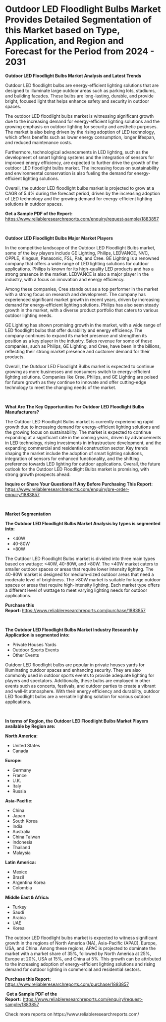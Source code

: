 <p><h1>Outdoor LED Floodlight Bulbs Market Provides Detailed Segmentation of this Market based on Type, Application, and Region and Forecast for the Period from 2024 - 2031</h1></p><p><strong>Outdoor LED Floodlight Bulbs Market Analysis and Latest Trends</strong></p>
<p><p>Outdoor LED floodlight bulbs are energy-efficient lighting solutions that are designed to illuminate large outdoor areas such as parking lots, stadiums, and building facades. These bulbs are long-lasting, durable, and provide bright, focused light that helps enhance safety and security in outdoor spaces.</p><p>The outdoor LED floodlight bulbs market is witnessing significant growth due to the increasing demand for energy-efficient lighting solutions and the growing emphasis on outdoor lighting for security and aesthetic purposes. The market is also being driven by the rising adoption of LED technology, which offers benefits such as lower energy consumption, longer lifespan, and reduced maintenance costs.</p><p>Furthermore, technological advancements in LED lighting, such as the development of smart lighting systems and the integration of sensors for improved energy efficiency, are expected to further drive the growth of the outdoor LED floodlight bulbs market. The increasing focus on sustainability and environmental conservation is also fueling the demand for energy-efficient lighting solutions.</p><p>Overall, the outdoor LED floodlight bulbs market is projected to grow at a CAGR of 5.4% during the forecast period, driven by the increasing adoption of LED technology and the growing demand for energy-efficient lighting solutions in outdoor spaces.</p></p>
<p><strong>Get a Sample PDF of the Report:&nbsp;</strong> <a href="https://www.reliableresearchreports.com/enquiry/request-sample/1883857">https://www.reliableresearchreports.com/enquiry/request-sample/1883857</a></p>
<p>&nbsp;</p>
<p><strong>Outdoor LED Floodlight Bulbs Major Market Players</strong></p>
<p><p>In the competitive landscape of the Outdoor LED Floodlight Bulbs market, some of the key players include GE Lighting, Philips, LEDVANCE, NVC, OPPLE, Kingsun, Panasonic, FSL, Pak, and Cree. GE Lighting is a renowned company that offers a wide range of LED lighting solutions for outdoor applications. Philips is known for its high-quality LED products and has a strong presence in the market. LEDVANCE is also a major player in the industry, with a focus on innovation and energy efficiency.</p><p>Among these companies, Cree stands out as a top performer in the market with a strong focus on research and development. The company has experienced significant market growth in recent years, driven by increasing demand for energy-efficient lighting solutions. Philips has also seen steady growth in the market, with a diverse product portfolio that caters to various outdoor lighting needs.</p><p>GE Lighting has shown promising growth in the market, with a wide range of LED floodlight bulbs that offer durability and energy efficiency. The company continues to expand its market presence and strengthen its position as a key player in the industry. Sales revenue for some of these companies, such as Philips, GE Lighting, and Cree, have been in the billions, reflecting their strong market presence and customer demand for their products.</p><p>Overall, the Outdoor LED Floodlight Bulbs market is expected to continue growing as more businesses and consumers switch to energy-efficient lighting solutions. Companies like Cree, Philips, and GE Lighting are poised for future growth as they continue to innovate and offer cutting-edge technology to meet the changing needs of the market.</p></p>
<p>&nbsp;</p>
<p><strong>What Are The Key Opportunities For Outdoor LED Floodlight Bulbs Manufacturers?</strong></p>
<p><p>The Outdoor LED Floodlight Bulbs market is currently experiencing rapid growth due to increasing demand for energy-efficient lighting solutions and the growing focus on sustainability. The market is expected to continue expanding at a significant rate in the coming years, driven by advancements in LED technology, rising investments in infrastructure development, and the expanding commercial and residential construction sector. Key trends shaping the market include the adoption of smart lighting solutions, integration of sensors for enhanced functionality, and the shifting preference towards LED lighting for outdoor applications. Overall, the future outlook for the Outdoor LED Floodlight Bulbs market is promising, with strong growth prospects ahead.</p></p>
<p><strong>Inquire or Share Your Questions If Any Before Purchasing This Report:</strong> <a href="https://www.reliableresearchreports.com/enquiry/pre-order-enquiry/1883857">https://www.reliableresearchreports.com/enquiry/pre-order-enquiry/1883857</a></p>
<p>&nbsp;</p>
<p><strong>Market Segmentation</strong></p>
<p><strong>The Outdoor LED Floodlight Bulbs Market Analysis by types is segmented into:</strong></p>
<p><ul><li><40W</li><li>40-80W</li><li>>80W</li></ul></p>
<p><p>The Outdoor LED Floodlight Bulbs market is divided into three main types based on wattage: <40W, 40-80W, and >80W. The <40W market caters to smaller outdoor spaces or areas that require lower intensity lighting. The 40-80W market is designed for medium-sized outdoor areas that need a moderate level of brightness. The >80W market is suitable for large outdoor spaces or areas that require high-intensity lighting. Each market type offers a different level of wattage to meet varying lighting needs for outdoor applications.</p></p>
<p><strong>Purchase this Report:&nbsp;</strong><a href="https://www.reliableresearchreports.com/purchase/1883857">https://www.reliableresearchreports.com/purchase/1883857</a></p>
<p>&nbsp;</p>
<p><strong>The Outdoor LED Floodlight Bulbs Market Industry Research by Application is segmented into:</strong></p>
<p><ul><li>Private Houses Yards</li><li>Outdoor Sports Events</li><li>Other Events</li></ul></p>
<p><p>Outdoor LED floodlight bulbs are popular in private houses yards for illuminating outdoor spaces and enhancing security. They are also commonly used in outdoor sports events to provide adequate lighting for players and spectators. Additionally, these bulbs are employed in other events such as concerts, festivals, and outdoor parties to create a vibrant and well-lit atmosphere. With their energy efficiency and durability, outdoor LED floodlight bulbs are a versatile lighting solution for various outdoor applications.</p></p>
<p>&nbsp;</p>
<p><strong>In terms of Region, the Outdoor LED Floodlight Bulbs Market Players available by Region are:</strong></p>
<p>
    <p> <strong> North America: </strong>
        <ul>
            <li>United States</li>
            <li>Canada</li>
        </ul>
        </p> 
    <p> <strong> Europe: </strong>
        <ul>
            <li>Germany</li>
            <li>France</li>
            <li>U.K.</li>
            <li>Italy</li>
            <li>Russia</li>
        </ul>
        </p> 
    <p> <strong> Asia-Pacific: </strong>
        <ul>
            <li>China</li>
            <li>Japan</li>
            <li>South Korea</li>
            <li>India</li>
            <li>Australia</li>
            <li>China Taiwan</li>
            <li>Indonesia</li>
            <li>Thailand</li>
            <li>Malaysia</li>
        </ul>
        </p> 
    <p> <strong> Latin America: </strong>
        <ul>
            <li>Mexico</li>
            <li>Brazil</li>
            <li>Argentina Korea</li>
            <li>Colombia</li>
        </ul>
        </p> 
    <p> <strong> Middle East & Africa: </strong>
        <ul>
            <li>Turkey</li>
            <li>Saudi</li>
            <li>Arabia</li>
            <li>UAE</li>
            <li>Korea</li>
        </ul>
    </p>
    </p>
<p><p>The outdoor LED floodlight bulbs market is expected to witness significant growth in the regions of North America (NA), Asia-Pacific (APAC), Europe, USA, and China. Among these regions, APAC is projected to dominate the market with a market share of 35%, followed by North America at 25%, Europe at 20%, USA at 15%, and China at 5%. This growth can be attributed to the increasing adoption of energy-efficient lighting solutions and rising demand for outdoor lighting in commercial and residential sectors.</p></p>
<p><strong>Purchase this Report: </strong><a href="https://www.reliableresearchreports.com/purchase/1883857">https://www.reliableresearchreports.com/purchase/1883857</a></p>
<p>&nbsp;<strong>Get a Sample PDF of the Report:&nbsp;&nbsp;</strong><a href="https://www.reliableresearchreports.com/enquiry/request-sample/1883857">https://www.reliableresearchreports.com/enquiry/request-sample/1883857</a></p>
<p><strong></strong></p>
<p>Check more reports on https://www.reliableresearchreports.com/</p>